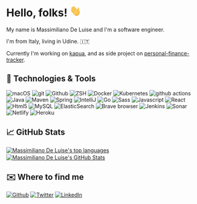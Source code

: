 # Hello, folks! <img src="wave.gif" width="30px" height="30px" />
My name is Massimiliano De Luise and I'm a software engineer.

I'm from Italy, living in Udine. 🇮🇹

Currently I'm working on [kapua](https://github.com/eclipse/kapua), and as side project on [personal-finance-tracker](https://github.com/MDeLuise/personal-finance-tracker).


## 🔧 Technologies & Tools
<p>
<img alt="macOS" src="https://img.shields.io/badge/-macOS-0e97ff?style=flat-square&logo=Apple&logoColor=white" />
<img alt="git" src="https://img.shields.io/badge/-Git-f95252?style=flat-square&logo=git&logoColor=white" />
<img alt="Github" src="https://img.shields.io/badge/-Github-3b3b3b?style=flat-square&logo=Github&logoColor=white" />
<img alt="ZSH" src="https://img.shields.io/badge/-Zsh-26262e?style=flat-square&logo=GNU-Bash&logoColor=white" />
<img alt="Docker" src="https://img.shields.io/badge/-Docker-48c5ff?style=flat-square&logo=docker&logoColor=white" />
<img alt="Kubernetes" src="https://img.shields.io/badge/-Kubernetes-004ec0?style=flat-square&logo=Kubernetes&logoColor=white" />
<img alt="github actions" src="https://img.shields.io/badge/-Github_Actions-4792ff?style=flat-square&logo=github-actions&logoColor=white" />
<img alt="Java" src="https://img.shields.io/badge/-Java-ff6f20?style=flat-square&logo=coffeeScript&logoColor=white" />
<img alt="Maven" src="https://img.shields.io/badge/-Maven-ff3420?style=flat-square&logo=Apache-Maven&logoColor=white" />
<img alt="Spring" src="https://img.shields.io/badge/-Spring-26c62f?style=flat-square&logo=Spring&logoColor=white" />
<img alt="IntelliJ" src="https://img.shields.io/badge/-IntelliJ-b43bbf?style=flat-square&logo=IntelliJ-IDEA&logoColor=white" />
<img alt="Go" src="https://img.shields.io/badge/-Go-00d0ff?style=flat-square&logo=go&logoColor=white" />
<img alt="Sass" src="https://img.shields.io/badge/-Sass-f25ee7?style=flat-square&logo=sass&logoColor=white" />
<img alt="Javascript" src="https://img.shields.io/badge/-Javascript-fee934?style=flat-square&logo=javascript&logoColor=white" />
<img alt="React" src="https://img.shields.io/badge/-React-34d6fe?style=flat-square&logo=react&logoColor=white" />
<img alt="Html5" src="https://img.shields.io/badge/-HTML5-fe7534?style=flat-square&logo=html5&logoColor=white" />
<img alt="MySQL" src="https://img.shields.io/badge/-MySQL-002cff?style=flat-square&logo=MySQL&logoColor=white" />
<img alt="ElasticSearch" src="https://img.shields.io/badge/-ElasticSearch-00eebe?style=flat-square&logo=Elastic&logoColor=white" />
<img alt="Brave browser" src="https://img.shields.io/badge/-Brave_Browser-fb3308?style=flat-square&logo=brave&logoColor=white" />
<img alt="Jenkins" src="https://img.shields.io/badge/-Jenkins-e20404?style=flat-square&logo=Jenkins&logoColor=white" />
<img alt="Sonar" src="https://img.shields.io/badge/-SonarCloud-fd4803?style=flat-square&logo=SonarCloud&logoColor=white" />
<img alt="Netlify" src="https://img.shields.io/badge/-Netlify-03d3fd?style=flat-square&logo=Netlify&logoColor=white" />
<img alt="Heroku" src="https://img.shields.io/badge/-Heroku-a603fd?style=flat-square&logo=heroku&logoColor=white" />
</p>


## 📈 GitHub Stats
<a href="https://github.com/MDeLuise/MDeLuise">
  <img align="center" src="https://github-readme-stats.vercel.app/api/top-langs/?username=MDeLuise&count_private=true&theme=dracula&langs_count=3&hide=gherkin" alt="Massimiliano De Luise's top languages"/>
</a>
<a href="https://github.com/MDeLuise/MDeLuise">
  <img align="center" src="https://github-readme-stats.vercel.app/api?username=MDeLuise&show_icons=true&include_all_commits=true&theme=dracula&count_private=true&hide=stars" alt="Massimiliano De Luise's GitHub Stats" />
</a>


## ✉️ Where to find me
<p><a href="https://github.com/MDeLuise" target="_blank"><img alt="Github" src="https://img.shields.io/badge/GitHub-%2312100E.svg?&style=for-the-badge&logo=Github&logoColor=white" /></a> <a href="https://twitter.com/MsDeLuise" target="_blank"><img alt="Twitter" src="https://img.shields.io/badge/twitter-%231DA1F2.svg?&style=for-the-badge&logo=twitter&logoColor=white" /></a> <a href="https://it.linkedin.com/in/massimiliano-de-luise-370464209" target="_blank"><img alt="LinkedIn" src="https://img.shields.io/badge/linkedin-%230077B5.svg?&style=for-the-badge&logo=linkedin&logoColor=white" /></a> 
</p>
